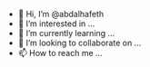 - 👋 Hi, I’m @abdalhafeth
- 👀 I’m interested in ...
- 🌱 I’m currently learning ...
- 💞️ I’m looking to collaborate on ...
- 📫 How to reach me ...

<!---
abdalhafeth/abdalhafeth is a ✨ special ✨ repository because its `README.md` (this file) appears on your GitHub profile.
You can click the Preview link to take a look at your changes.
--->
